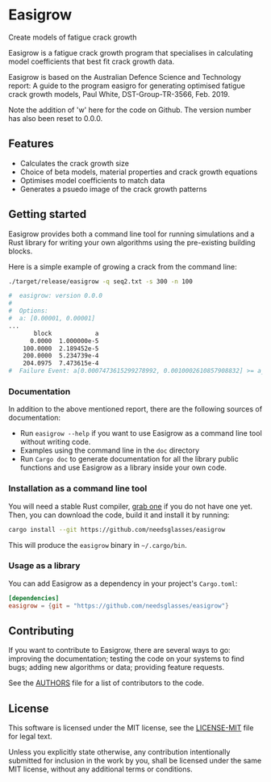 # Easigrow
Create models of fatigue crack growth

Easigrow is a fatigue crack growth program that specialises in
calculating model coefficients that best fit crack growth data.

Easigrow is based on the Australian Defence Science and Technology report:
A guide to the program easigro for generating optimised fatigue crack
growth models, Paul White, DST-Group-TR-3566, Feb. 2019.

Note the addition of 'w' here for the code on Github.
The version number has also been reset to 0.0.0. 

## Features

- Calculates the crack growth size
- Choice of beta models, material properties and crack growth equations
- Optimises model coefficients to match data
- Generates a psuedo image of the crack growth patterns

## Getting started

Easigrow provides both a command line tool for running simulations
and a Rust library for writing your own algorithms using the
pre-existing building blocks.

Here is a simple example of growing a crack from the command line:

```bash
./target/release/easigrow -q seq2.txt -s 300 -n 100

#  easigrow: version 0.0.0
#  
#  Options: 
#  a: [0.00001, 0.00001]
...
       block            a 
      0.0000  1.000000e-5 
    100.0000  2.189452e-5 
    200.0000  5.234739e-4 
    204.0975  7.473615e-4 
#  Failure Event: a[0.0007473615299278992, 0.0010002610857908832] >= a_limit[0.001, 0.001]
```

### Documentation

In addition to the above mentioned report, there are the following
sources of documentation:

- Run `easigrow --help`
  if you want to use Easigrow as a command line tool
  without writing code.
- Examples using the command line in the `doc` directory
- Run `Cargo doc` to generate documentation for all the library public
  functions and use Easigrow as a library inside your own code.

### Installation as a command line tool

You will need a stable Rust compiler, [grab one][Rust] if you do not have one
yet. Then, you can download the code, build it and install it by running:

```bash
cargo install --git https://github.com/needsglasses/easigrow
```

This will produce the `easigrow` binary in `~/.cargo/bin`.

### Usage as a library

You can add Easigrow as a dependency in your project's `Cargo.toml`:

```toml
[dependencies]
easigrow = {git = "https://github.com/needsglasses/easigrow"}
```

## Contributing

If you want to contribute to Easigrow, there are several ways to go:
improving the documentation; testing the code on your systems to find
bugs; adding new algorithms or data; providing feature requests.

See the [AUTHORS](AUTHORS) file for a list of contributors to the code.

## License

This software is licensed under the MIT license, see the
[LICENSE-MIT](LICENSE-MIT) file for legal text.

Unless you explicitly state otherwise, any contribution intentionally submitted
for inclusion in the work by you, shall be licensed under the same MIT license,
without any additional terms or conditions.

[Rust]: https://www.rust-lang.org/downloads.html
[issues]: https://github.com/needsglasses/easigrow/issues/new
[contributing]: Contributing.md
[user_manual]: http://needsglasses.github.io/easigrow/latest/book/
[devdoc]: http://needsglasses.github.io/easigrow/latest/easigrow/

